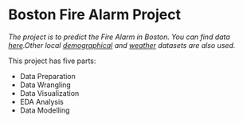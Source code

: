 # **Boston Fire Alarm Project** 

*The project is to predict the Fire Alarm in Boston. You can find data [here](https://data.boston.gov/dataset/fire-incident-reporting).Other local [demographical](http://zipatlas.com/us/ma/zip-code-comparison/population-density.5.html) and [weather](http://www.frontierweather.com/historicaldataonly/KBOS.txt) datasets are also used.*

This project has five parts:

- Data Preparation
- Data Wrangling
- Data Visualization
- EDA Analysis
- Data Modelling


